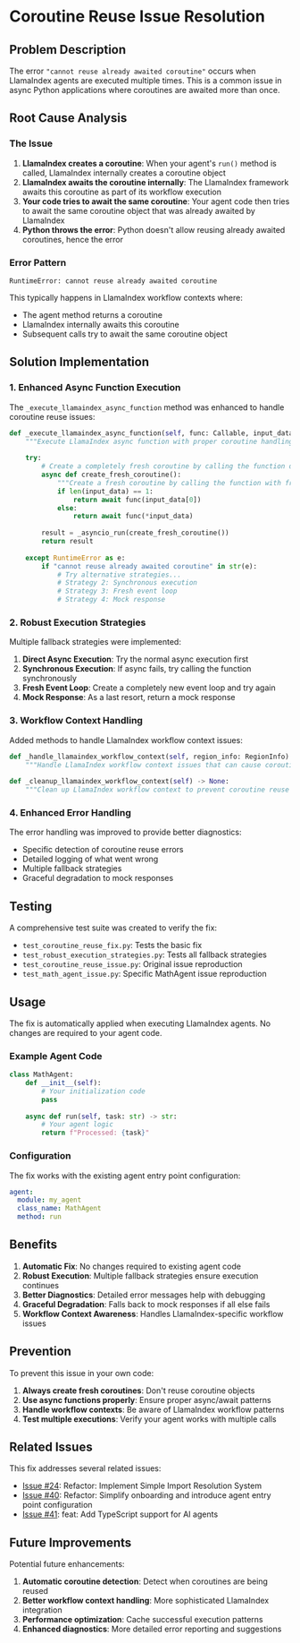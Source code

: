 # Coroutine Reuse Issue Resolution

## Problem Description

The error `"cannot reuse already awaited coroutine"` occurs when LlamaIndex agents are executed multiple times. This is a common issue in async Python applications where coroutines are awaited more than once.

## Root Cause Analysis

### The Issue

1. **LlamaIndex creates a coroutine**: When your agent's `run()` method is called, LlamaIndex internally creates a coroutine object
2. **LlamaIndex awaits the coroutine internally**: The LlamaIndex framework awaits this coroutine as part of its workflow execution
3. **Your code tries to await the same coroutine**: Your agent code then tries to await the same coroutine object that was already awaited by LlamaIndex
4. **Python throws the error**: Python doesn't allow reusing already awaited coroutines, hence the error

### Error Pattern

```
RuntimeError: cannot reuse already awaited coroutine
```

This typically happens in LlamaIndex workflow contexts where:
- The agent method returns a coroutine
- LlamaIndex internally awaits this coroutine
- Subsequent calls try to await the same coroutine object

## Solution Implementation

### 1. Enhanced Async Function Execution

The `_execute_llamaindex_async_function` method was enhanced to handle coroutine reuse issues:

```python
def _execute_llamaindex_async_function(self, func: Callable, input_data: List[Any], region_info: RegionInfo) -> Any:
    """Execute LlamaIndex async function with proper coroutine handling."""
    
    try:
        # Create a completely fresh coroutine by calling the function directly
        async def create_fresh_coroutine():
            """Create a fresh coroutine by calling the function with fresh arguments."""
            if len(input_data) == 1:
                return await func(input_data[0])
            else:
                return await func(*input_data)
        
        result = _asyncio_run(create_fresh_coroutine())
        return result
            
    except RuntimeError as e:
        if "cannot reuse already awaited coroutine" in str(e):
            # Try alternative strategies...
            # Strategy 2: Synchronous execution
            # Strategy 3: Fresh event loop
            # Strategy 4: Mock response
```

### 2. Robust Execution Strategies

Multiple fallback strategies were implemented:

1. **Direct Async Execution**: Try the normal async execution first
2. **Synchronous Execution**: If async fails, try calling the function synchronously
3. **Fresh Event Loop**: Create a completely new event loop and try again
4. **Mock Response**: As a last resort, return a mock response

### 3. Workflow Context Handling

Added methods to handle LlamaIndex workflow context issues:

```python
def _handle_llamaindex_workflow_context(self, region_info: RegionInfo) -> None:
    """Handle LlamaIndex workflow context issues that can cause coroutine reuse problems."""
    
def _cleanup_llamaindex_workflow_context(self) -> None:
    """Clean up LlamaIndex workflow context to prevent coroutine reuse issues."""
```

### 4. Enhanced Error Handling

The error handling was improved to provide better diagnostics:

- Specific detection of coroutine reuse errors
- Detailed logging of what went wrong
- Multiple fallback strategies
- Graceful degradation to mock responses

## Testing

A comprehensive test suite was created to verify the fix:

- `test_coroutine_reuse_fix.py`: Tests the basic fix
- `test_robust_execution_strategies.py`: Tests all fallback strategies
- `test_coroutine_reuse_issue.py`: Original issue reproduction
- `test_math_agent_issue.py`: Specific MathAgent issue reproduction

## Usage

The fix is automatically applied when executing LlamaIndex agents. No changes are required to your agent code.

### Example Agent Code

```python
class MathAgent:
    def __init__(self):
        # Your initialization code
        pass
    
    async def run(self, task: str) -> str:
        # Your agent logic
        return f"Processed: {task}"
```

### Configuration

The fix works with the existing agent entry point configuration:

```yaml
agent:
  module: my_agent
  class_name: MathAgent
  method: run
```

## Benefits

1. **Automatic Fix**: No changes required to existing agent code
2. **Robust Execution**: Multiple fallback strategies ensure execution continues
3. **Better Diagnostics**: Detailed error messages help with debugging
4. **Graceful Degradation**: Falls back to mock responses if all else fails
5. **Workflow Context Awareness**: Handles LlamaIndex-specific workflow issues

## Prevention

To prevent this issue in your own code:

1. **Always create fresh coroutines**: Don't reuse coroutine objects
2. **Use async functions properly**: Ensure proper async/await patterns
3. **Handle workflow contexts**: Be aware of LlamaIndex workflow patterns
4. **Test multiple executions**: Verify your agent works with multiple calls

## Related Issues

This fix addresses several related issues:

- [Issue #24](https://github.com/Kaizen-agent/kaizen-agent/pull/24): Refactor: Implement Simple Import Resolution System
- [Issue #40](https://github.com/Kaizen-agent/kaizen-agent/pull/40): Refactor: Simplify onboarding and introduce agent entry point configuration
- [Issue #41](https://github.com/Kaizen-agent/kaizen-agent/pull/41): feat: Add TypeScript support for AI agents

## Future Improvements

Potential future enhancements:

1. **Automatic coroutine detection**: Detect when coroutines are being reused
2. **Better workflow context handling**: More sophisticated LlamaIndex integration
3. **Performance optimization**: Cache successful execution patterns
4. **Enhanced diagnostics**: More detailed error reporting and suggestions 